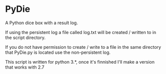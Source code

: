 # PyDie

A Python dice box with a result log.

If using the persistent log a file called log.txt will be created / written to in the script directory.

If you do not have permission to create / write to a file in the same directory that PyDie.py is located use the non-persistent log.

This script is written for python 3.*, once it's finnished I'll make a version that works with 2.7
